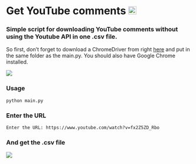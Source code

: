 # Get YouTube comments <img src="https://image.flaticon.com/icons/png/512/1384/1384060.png" width="22px">


### Simple script for downloading YouTube comments without using the Youtube API in one .csv file.


So first, don’t forget to download a ChromeDriver from right [here](https://chromedriver.storage.googleapis.com/93.0.4577.15/chromedriver_win32.zip) and put in the same folder as the main.py. You should also have Google Chrome installed.

<img src="https://i.ibb.co/zmjxmv5/Capture.jpg">

### Usage

```
python main.py
```
### Enter the URL
```
Enter the URL: https://www.youtube.com/watch?v=fx2Z5ZD_Rbo
```

### And get the .csv file

<img src="https://i.ibb.co/ncKqQfG/Capsture.jpg">
